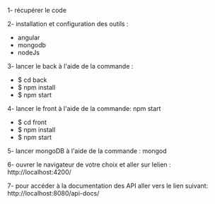1- récupérer le code

2- installation et configuration des outils :
- angular
- mongodb
- nodeJs

3- lancer le back à l'aide de la commande :
- $ cd back
- $ npm install
- $ npm start

4- lancer le front à l'aide de la commande: npm start
 - $ cd front
 - $ npm install
 - $ npm start

5- lancer mongoDB à l'aide de la commande : mongod

6- ouvrer le navigateur de votre choix et aller sur lelien :
http://localhost:4200/

7- pour accéder à la documentation des API aller vers le lien suivant:
http://localhost:8080/api-docs/
